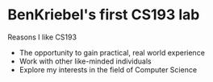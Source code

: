 # BenKriebel's first CS193 lab

Reasons I like CS193

- The opportunity to gain practical, real world experience
- Work with other like-minded individuals
- Explore my interests in the field of Computer Science
